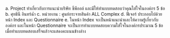 a. Project ทำเกี่ยวกับการแนะนำบริษัท ซีพีออล์ และมีให้ทำแบบทดสอบว่าคุณใส่ใจในองค์กร 5 ข้อ 
b. ศุทธินี อินทร์ฉ่ำ
c. หน่วยงาน : ศูนย์กระจายสินค้า ALL Complex
d. ฟีเจอร์ ประกอบไปด้วย หน้า Index และ Questionnaire
e. ในหน้า Index จะเป็นหน้าแนะนำและให้ความรู้เกี่ยวกับองค์กร และในหน้า Questionnaire จะเป็นการทำแบบทดสอบความใส่ใจในองค์กรประมาณ 5 ข้อ เมื่อทำแบบทดสอบเสร็จแล้วจะแสดงคะแนนข้างล่าง 

